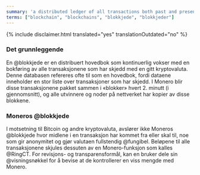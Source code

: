```yaml
---
summary: 'a distributed ledger of all transactions both past and present, without revealing who the funds came from or went to'
terms: ["blockchain", "blockchains", "blokkjede", "blokkjeder"]
---
```


{% include disclaimer.html translated="yes" translationOutdated="no" %}

### Det grunnleggende

En @blokkjede er en distribuert hovedbok som kontinuerlig vokser med en
bokføring av alle transaksjonene som har skjedd med en gitt
kryptovaluta. Denne databasen refereres ofte til som en hovedbok, fordi
dataene inneholder en stor liste over transaksjoner som har skjedd. I Monero
blir disse transaksjonene pakket sammen i «blokker» hvert 2. minutt (i
gjennomsnitt), og alle utvinnere og noder på nettverket har kopier av disse
blokkene.

### Moneros @blokkjede

I motsetning til Bitcoin og andre kryptovaluta, avslører ikke Moneros
@blokkjede hvor midlene i en transaksjon har kommet fra eller skal til, noe
som gir anonymitet og gjør valutaen fullstendig @fungibel. Beløpene til alle
transaksjonene skjules dessuten av en Monero-funksjon som kalles
@RingCT. For revisjons- og transparensformål, kan en bruker dele sin
@visningsnøkkel for å bevise at de kontrollerer en viss mengde med Monero.
